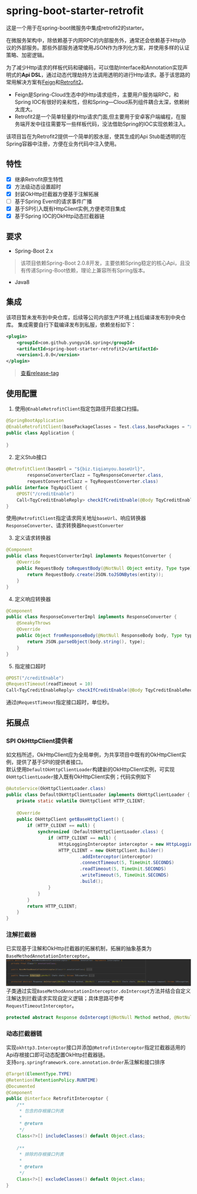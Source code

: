 # spring-boot-starter-retrofit
这是一个用于在spring-boot微服务中集成retrofit2的starter。

在微服务架构中，除依赖基于内网RPC的内部服务外，通常还会依赖基于Http协议的外部服务。那些外部服务通常使用JSON作为序列化方案，并使用多样的认证策略、加密逻辑。

为了减少Http请求的样板代码和硬编码，可以借助Interface和Annotation实现声明式的**Api DSL**，通过动态代理劫持方法调用透明的进行Http请求。基于该思路的常用解决方案有[Feign](https://github.com/OpenFeign/feign)和[Retrofit2](https://github.com/square/retrofit)。
- Feign是Spring-Cloud生态中的Http请求组件，主要用户服务端RPC，和Spring IOC有很好的亲和性，但和Spring—Cloud系列组件耦合太深，依赖树太庞大。
- Retrofit2是一个简单轻量的Http请求门面,但主要用于安卓客户端编程，在服务端开发中往往需要写一些样板代码，没法借助Spring的IOC实现依赖注入。

该项目旨在为Retrofit2提供一个简单的胶水层，使其生成的Api Stub能透明的在Spring容器中注册，方便在业务代码中注入使用。

## 特性
- [x] 继承Retrofit原生特性   
- [x] 方法级动态设置超时   
- [x] 封装OkHttp拦截器方便基于注解拓展   
- [ ] 基于Spring Event的请求事件广播   
- [x] 基于SPI引入既有HttpClient实例,方便老项目集成   
- [x] 基于Spring IOC的OkHttp动态拦截器链   

## 要求
- Spring-Boot 2.x
> 该项目依赖Spring-Boot 2.0.8开发，主要依赖Spring稳定的核心Api，且没有传递Spring-Boot依赖，理论上兼容所有Spring版本。
- Java8

## 集成
该项目暂未发布到中央仓库，后续等公司内部生产环境上线后编译发布到中央仓库。
集成需要自行下载编译发布到私服，依赖坐标如下：
```xml
<plugin>
    <groupId>com.github.yungyu16.spring</groupId>
    <artifactId>spring-boot-starter-retrofit2</artifactId>
    <version>1.0.0</version>
</plugin>
```
>[查看release-tag](https://github.com/yungyu16/spring-boot-starter-retrofit2/releases) 
## 使用配置

1. 使用`@EnableRetrofitClient`指定包路径开启接口扫描。
```java
@SpringBootApplication
@EnableRetrofitClient(basePackageClasses = Test.class,basePackages = "xx.xx.xx")
public class Application {

}
```

2. 定义Stub接口
```java
@RetrofitClient(baseUrl = "${biz.tiqianyou.baseUrl}",
        responseConverterClazz = TqyResponseConverter.class,
        requestConverterClazz = TqyRequestConverter.class)
public interface TqyApiClient {
    @POST("/creditEnable")
    Call<TqyCreditEnableReply> checkIfCreditEnable(@Body TqyCreditEnableReq req);
}
```
使用`@RetrofitClient`指定请求网关地址`baseUrl`、响应转换器`ResponseConverter`、请求转换器`RequestConverter`    

3. 定义请求转换器
```java
@Component
public class RequestConverterImpl implements RequestConverter {
    @Override
    public RequestBody toRequestBody(@NotNull Object entity, Type type) {
        return RequestBody.create(JSON.toJSONBytes(entity));
    }
}
```

4. 定义响应转换器
```java
@Component
public class ResponseConverterImpl implements ResponseConverter {
    @SneakyThrows
    @Override
    public Object fromResponseBody(@NotNull ResponseBody body, Type type) {
        return JSON.parseObject(body.string(), type);
    }
}
```

5. 指定接口超时
```java
@POST("/creditEnable")
@RequestTimeout(readTimeout = 10)
Call<TqyCreditEnableReply> checkIfCreditEnable(@Body TqyCreditEnableReq req);
```
通过`@RequestTimeout`指定接口超时，单位秒。
## 拓展点
### SPI OkHttpClient提供者
如文档所述，OkHttpClient应为全局单例，为共享项目中既有的OkHttpClient实例，提供了基于SPI的提供者接口。    
默认使用`DefaultOkHttpClientLoader`构建新的OkHttpClient实例，可实现`OkHttpClientLoader`接入既有OkHttpClient实例；代码实例如下
```java
@AutoService(OkHttpClientLoader.class)
public class DefaultOkHttpClientLoader implements OkHttpClientLoader {
    private static volatile OkHttpClient HTTP_CLIENT;

    @Override
    public OkHttpClient getBaseHttpClient() {
        if (HTTP_CLIENT == null) {
            synchronized (DefaultOkHttpClientLoader.class) {
                if (HTTP_CLIENT == null) {
                    HttpLoggingInterceptor interceptor = new HttpLoggingInterceptor(MiscConstants.log::info);
                    HTTP_CLIENT = new OkHttpClient.Builder()
                            .addInterceptor(interceptor)
                            .connectTimeout(5, TimeUnit.SECONDS)
                            .readTimeout(5, TimeUnit.SECONDS)
                            .writeTimeout(5, TimeUnit.SECONDS)
                            .build();
                }
            }
        }
        return HTTP_CLIENT;
    }
}
```
### 注解拦截器
已实现基于注解和OkHttp拦截器的拓展机制，拓展的抽象基类为`BaseMethodAnnotationInterceptor`。
![BaseMethodAnnotationInterceptor](doc/snapshot1.png)
子类通过实现`BaseMethodAnnotationInterceptor.doIntercept`方法并结合自定义注解达到拦截请求实现自定义逻辑；具体思路可参考`RequestTimeoutInterceptor`。
```java
protected abstract Response doIntercept(@NotNull Method method, @NotNull T annotation, @NotNull Chain chain, @NotNull Request request) throws IOException;
```

### 动态拦截器链
实现`okhttp3.Interceptor`接口并添加`@RetrofitInterceptor`指定拦截器适用的Api存根接口即可动态配置OkHttp拦截器链。   
支持`org.springframework.core.annotation.Order`系注解和接口排序
```java
@Target(ElementType.TYPE)
@Retention(RetentionPolicy.RUNTIME)
@Documented
@Component
public @interface RetrofitInterceptor {
    /**
     * 包含的存根接口列表
     *
     * @return
     */
    Class<?>[] includeClasses() default Object.class;

    /**
     * 排除的存根接口列表
     *
     * @return
     */
    Class<?>[] excludeClasses() default Object.class;
}
```
